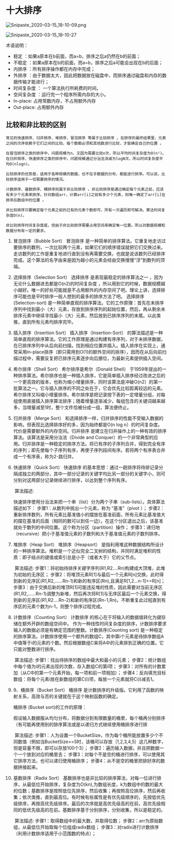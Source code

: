 # 十大排序

![Snipaste_2020-03-15_18-10-09.png](C:\Users\lic\Desktop\demo\sort\Snipaste_2020-03-15_18-10-09.png)

![Snipaste_2020-03-15_18-10-27](C:\Users\lic\Desktop\demo\sort\Snipaste_2020-03-15_18-10-27.png)

术语说明：

- 稳定 ：如果a原本在b前面，而a=b，排序之后a仍然在b的前面；
- 不稳定 ：如果a原本在b的前面，而a=b，排序之后a可能会出现在b的后面；
- 内排序 ：所有排序操作都在内存中完成；
- 外排序 ：由于数据太大，因此把数据放在磁盘中，而排序通过磁盘和内存的数据传输才能进行；
- 时间复杂度 ： 一个算法执行所耗费的时间。
- 空间复杂度 ：运行完一个程序所需内存的大小。
- In-place: 占用常数内存，不占用额外内存
- Out-place: 占用额外内存



##  比较和非比较的区别

    常见的快速排序、归并排序、堆排序、冒泡排序 等属于比较排序 。在排序的最终结果里，元素之间的次序依赖于它们之间的比较。每个数都必须和其他数进行比较，才能确定自己的位置 。
    
    在冒泡排序之类的排序中，问题规模为n，又因为需要比较n次，所以平均时间复杂度为O(n²)。在归并排序、快速排序之类的排序中，问题规模通过分治法消减为logN次，所以时间复杂度平均O(nlogn)。
    
    比较排序的优势是，适用于各种规模的数据，也不在乎数据的分布，都能进行排序。可以说，比较排序适用于一切需要排序的情况。
    
    计数排序、基数排序、桶排序则属于非比较排序 。非比较排序是通过确定每个元素之前，应该有多少个元素来排序。针对数组arr，计算arr[i]之前有多少个元素，则唯一确定了arr[i]在排序后数组中的位置 。
    
    非比较排序只要确定每个元素之前的已有的元素个数即可，所有一次遍历即可解决。算法时间复杂度O(n)。
    
    非比较排序时间复杂度底，但由于非比较排序需要占用空间来确定唯一位置。所以对数据规模和数据分布有一定的要求。


1. 冒泡排序（Bubble Sort）
       冒泡排序 是一种简单的排序算法。它重复地走访过要排序的数列，一次比较两个元素，如果它们的顺序错误就把它们交换过来。走访数列的工作是重复地进行直到没有再需要交换，也就是说该数列已经排序完成。这个算法的名字由来是因为越小的元素会经由交换慢慢“浮”到数列的顶端。

2. 选择排序（Selection Sort）
       选择排序 是表现最稳定的排序算法之一 ，因为无论什么数据进去都是O(n2)的时间复杂度 ，所以用到它的时候，数据规模越小越好。唯一的好处可能就是不占用额外的内存空间了吧。理论上讲，选择排序可能也是平时排序一般人想到的最多的排序方法了吧。 选择排序(Selection-sort) 是一种简单直观的排序算法。它的工作原理：首先在未排序序列中找到最小（大）元素，存放到排序序列的起始位置，然后，再从剩余未排序元素中继续寻找最小（大）元素，然后放到已排序序列的末尾。以此类推，直到所有元素均排序完毕。

3. 插入排序（Insertion Sort）
       插入排序（Insertion-Sort） 的算法描述是一种简单直观的排序算法。它的工作原理是通过构建有序序列，对于未排序数据，在已排序序列中从后向前扫描，找到相应位置并插入。插入排序在实现上，通常采用in-place排序（即只需用到O(1)的额外空间的排序），因而在从后向前扫描过程中，需要反复把已排序元素逐步向后挪位，为最新元素提供插入空间。

4. 希尔排序（Shell Sort）
       希尔排序是希尔（Donald Shell） 于1959年提出的一种排序算法。希尔排序也是一种插入排序，它是简单插入排序经过改进之后的一个更高效的版本，也称为缩小增量排序，同时该算法是冲破O(n2）的第一批算法之一。它与插入排序的不同之处在于，它会优先比较距离较远的元素。希尔排序又叫缩小增量排序。希尔排序是把记录按下表的一定增量分组，对每组使用直接插入排序算法排序；随着增量逐渐减少，每组包含的关键词越来越多，当增量减至1时，整个文件恰被分成一组，算法便终止。

5. 归并排序（Merge Sort）
       和选择排序一样，归并排序的性能不受输入数据的影响，但表现比选择排序好的多，因为始终都是O(n log n）的时间复杂度。代价是需要额外的内存空间。归并排序 是建立在归并操作上的一种有效的排序算法。该算法是采用分治法（Divide and Conquer）的一个非常典型的应用。归并排序是一种稳定的排序方法。将已有序的子序列合并，得到完全有序的序列；即先使每个子序列有序，再使子序列段间有序。若将两个有序表合并成一个有序表，称为2-路归并。

6. 快速排序（Quick Sort）
       快速排序 的基本思想：通过一趟排序将待排记录分隔成独立的两部分，其中一部分记录的关键字均比另一部分的关键字小，则可分别对这两部分记录继续进行排序，以达到整个序列有序。

   ​	算法描述:

   快速排序使用分治法来把一个串（list）分为两个子串（sub-lists）。具体算法描述如下：
   步骤1：从数列中挑出一个元素，称为 “基准”（pivot ）；
   步骤2：重新排序数列，所有元素比基准值小的摆放在基准前面，所有元素比基准值大的摆在基准的后面（相同的数可以到任一边）。在这个分区退出之后，该基准就处于数列的中间位置。这个称为分区（partition）操作；
   步骤3：递归地（recursive）把小于基准值元素的子数列和大于基准值元素的子数列排序。

7. 堆排序（Heap Sort）
       堆排序（Heapsort） 是指利用堆这种数据结构所设计的一种排序算法。堆积是一个近似完全二叉树的结构，并同时满足堆积的性质：即子结点的键值或索引总是小于（或者大于）它的父节点。

   ​	算法描述:
   步骤1：将初始待排序关键字序列(R1,R2….Rn)构建成大顶堆，此堆为初始的无序区；
   步骤2：将堆顶元素R[1]与最后一个元素R[n]交换，此时得到新的无序区(R1,R2,……Rn-1)和新的有序区(Rn),且满足R[1,2…n-1]<=R[n]；
   步骤3：由于交换后新的堆顶R[1]可能违反堆的性质，因此需要对当前无序区(R1,R2,……Rn-1)调整为新堆，然后再次将R[1]与无序区最后一个元素交换，得到新的无序区(R1,R2….Rn-2)和新的有序区(Rn-1,Rn)。不断重复此过程直到有序区的元素个数为n-1，则整个排序过程完成。

8. 计数排序（Counting Sort）
       计数排序 的核心在于将输入的数据值转化为键存储在额外开辟的数组空间中。 作为一种线性时间复杂度的排序，计数排序要求输入的数据必须是有确定范围的整数。计数排序(Counting sort) 是一种稳定的排序算法。计数排序使用一个额外的数组C，其中第i个元素是待排序数组A中值等于i的元素的个数。然后根据数组C来将A中的元素排到正确的位置。它只能对整数进行排序。

   ​     算法描述:
   步骤1：找出待排序的数组中最大和最小的元素；
   步骤2：统计数组中每个值为i的元素出现的次数，存入数组C的第i项；
   步骤3：对所有的计数累加（从C中的第一个元素开始，每一项和前一项相加）；
   步骤4：反向填充目标数组：将每个元素i放在新数组的第C(i)项，每放一个元素就将C(i)减去1。

9. 9、桶排序（Bucket Sort）
       桶排序 是计数排序的升级版。它利用了函数的映射关系，高效与否的关键就在于这个映射函数的确定。

   桶排序 (Bucket sort)的工作的原理：

   ​	假设输入数据服从均匀分布，将数据分到有限数量的桶里，每个桶再分别排序（有可能再使用别的排序算法或是以递归方式继续使用桶排序进行排

   ​    算法描述:
   步骤1：人为设置一个BucketSize，作为每个桶所能放置多少个不同数值（例如当BucketSize==5时，该桶可以存放｛1,2,3,4,5｝这几种数字，但是容量不限，即可以存放100个3）；
   步骤2：遍历输入数据，并且把数据一个一个放到对应的桶里去；
   步骤3：对每个不是空的桶进行排序，可以使用其它排序方法，也可以递归使用桶排序；
   步骤4：从不是空的桶里把排好序的数据拼接起来。 

10. 基数排序（Radix Sort）
        基数排序也是非比较的排序算法，对每一位进行排序，从最低位开始排序，复杂度为O(kn),为数组长度，k为数组中的数的最大的位数；基数排序是按照低位先排序，然后收集；再按照高位排序，然后再收集；依次类推，直到最高位。有时候有些属性是有优先级顺序的，先按低优先级排序，再按高优先级排序。最后的次序就是高优先级高的在前，高优先级相同的低优先级高的在前。基数排序基于分别排序，分别收集，所以是稳定的。

    ​	 算法描述:
    步骤1：取得数组中的最大数，并取得位数；
    步骤2：arr为原始数组，从最低位开始取每个位组成radix数组；
    步骤3：对radix进行计数排序（利用计数排序适用于小范围数的特点）；
